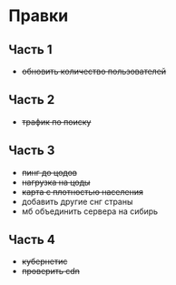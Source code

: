 # Правки

## Часть 1

- ~~обновить количество пользователей~~

## Часть 2

- ~~трафик по поиску~~

## Часть 3

- ~~пинг до цодов~~
- ~~нагрузка на цоды~~
- ~~карта с плотностью населения~~
- добавить другие снг страны
- мб объединить сервера на сибирь

## Часть 4

- ~~кубернетис~~
- ~~проверить cdn~~
